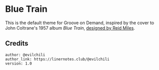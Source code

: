 # Blue Train

This is the default theme for Groove on Demand, inspired by the cover to John Coltrane's 1957 album _Blue Train_, [designed by Reid Miles](https://www.immigrantentrepreneurship.org/images/john-coltrane-blue-train-album-cover-1957/).

## Credits
```
author: @evilchili
author_link: https://linernotes.club/@evilchili
version: 1.0
```
